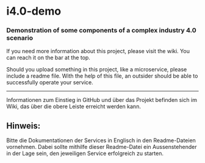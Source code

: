 # i4.0-demo

### Demonstration of some components of a complex industry 4.0 scenario

If you need more information about this project, please visit the wiki. You can reach it on the bar at the top.

Should you upload something in this project, like a microservice, please include a readme file. With the help of this file, an outsider should be able to successfully operate your service.

***

Informationen zum Einstieg in GitHub und über das Projekt befinden sich im Wiki, das über die obere Leiste erreicht werden kann.

## Hinweis:
Bitte die Dokumentationen der Services in Englisch in den Readme-Dateien vornehmen. Dabei sollte mithilfe dieser Readme-Datei ein Aussenstehender in der Lage sein, den jeweiligen Service erfolgreich zu starten.
